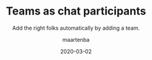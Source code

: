 ---
type: tip
date: 2020-03-02
title: Teams as chat participants
topics: [teams, chats]
author: maartenba
subtitle: Add the right folks automatically by adding a team.
thumbnail: ./thumbnail.png
cardThumbnail: ./card.png
shortVideo:
  poster: ./preview.png
  url: https://youtu.be/AHqmLDq26I0
leadin: |
    **Reduce overhead in managing channel members!**
    
    We can add individual members to chat channels, as well as teams!
    
    Teams make it easy to add the right folks. Create a channel for your team, or for cross-team work.
    
    Future team members are added automatically, making chats with one or more teams much more convenient to manage!

    [More about chats and channels...](https://www.jetbrains.com/help/space/chats.html)
    
---